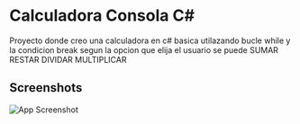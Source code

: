 # Calculadora Consola C#

Proyecto donde creo una calculadora en c# basica utilazando bucle while y la condicion break segun la opcion que elija el usuario se puede SUMAR RESTAR DIVIDAR MULTIPLICAR 

## Screenshots

![App Screenshot](https://drive.google.com/file/d/1JGD370UFCFXus6AWsw6NE_TCF7cxpBlC/view?usp=sharing)
